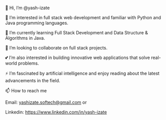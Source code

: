 👋 Hi, I’m @yash-izate

👀 I’m interested in full stack web development and familiar with Python and Java programming languages.

🌱 I’m currently learning Full Stack Development and   Data Structure & Algorithms in Java.

💞️ I’m looking to collaborate on full stack projects.

💕  I’m also interested in building innovative web applications that solve real-world problems.

⚡ I’m fascinated by artificial intelligence and enjoy reading about the latest advancements in the field.

📫 How to reach me

Email: yashizate.softech@gmail.com or

Linkedin: https://www.linkedin.com/in/yash-izate

<!---
yash-softech01/yash-softech01 is a ✨ special ✨ repository because its `README.md` (this file) appears on your GitHub profile.
You can click the Preview link to take a look at your changes.
--->
